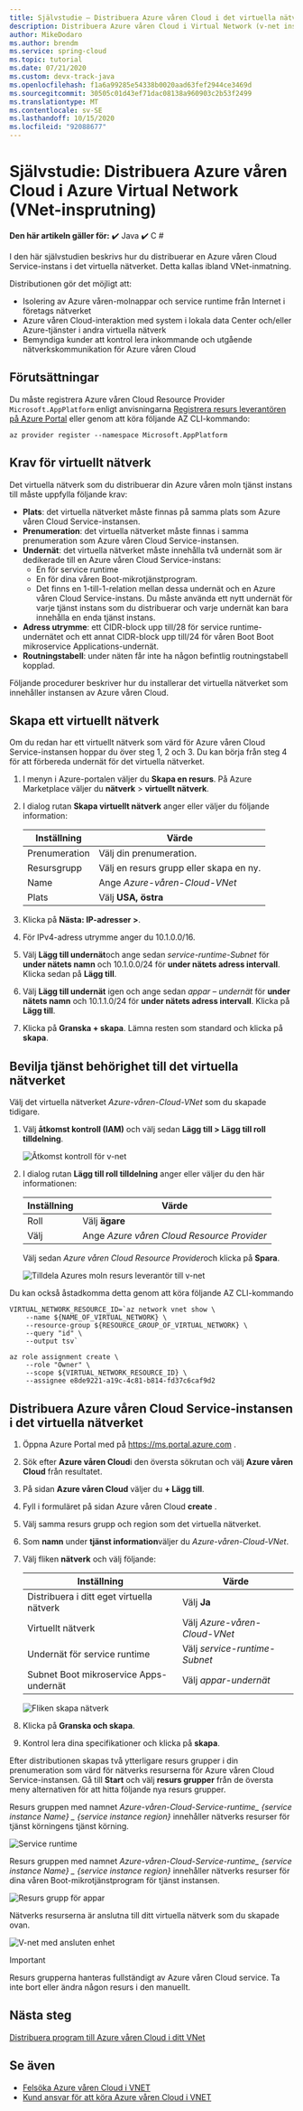 ```yaml
---
title: Självstudie – Distribuera Azure våren Cloud i det virtuella nätverket
description: Distribuera Azure våren Cloud i Virtual Network (v-net insprutning).
author: MikeDodaro
ms.author: brendm
ms.service: spring-cloud
ms.topic: tutorial
ms.date: 07/21/2020
ms.custom: devx-track-java
ms.openlocfilehash: f1a6a99285e54338b0020aad63fef2944ce3469d
ms.sourcegitcommit: 30505c01d43ef71dac08138a960903c2b53f2499
ms.translationtype: MT
ms.contentlocale: sv-SE
ms.lasthandoff: 10/15/2020
ms.locfileid: "92088677"
---
```

# <a name="tutorial-deploy-azure-spring-cloud-in-azure-virtual-network-vnet-injection"></a>Självstudie: Distribuera Azure våren Cloud i Azure Virtual Network (VNet-insprutning)

**Den här artikeln gäller för:** ✔️ Java ✔️ C #

I den här självstudien beskrivs hur du distribuerar en Azure våren Cloud Service-instans i det virtuella nätverket. Detta kallas ibland VNet-inmatning.  

Distributionen gör det möjligt att:

* Isolering av Azure våren-molnappar och service runtime från Internet i företags nätverket
* Azure våren Cloud-interaktion med system i lokala data Center och/eller Azure-tjänster i andra virtuella nätverk
* Bemyndiga kunder att kontrol lera inkommande och utgående nätverkskommunikation för Azure våren Cloud

## <a name="prerequisites"></a>Förutsättningar
Du måste registrera Azure våren Cloud Resource Provider `Microsoft.AppPlatform` enligt anvisningarna [Registrera resurs leverantören på Azure Portal](../azure-resource-manager/management/resource-providers-and-types.md#azure-portal) eller genom att köra följande AZ CLI-kommando:

```azurecli
az provider register --namespace Microsoft.AppPlatform
```
## <a name="virtual-network-requirements"></a>Krav för virtuellt nätverk
Det virtuella nätverk som du distribuerar din Azure våren moln tjänst instans till måste uppfylla följande krav:

* **Plats**: det virtuella nätverket måste finnas på samma plats som Azure våren Cloud Service-instansen.
* **Prenumeration**: det virtuella nätverket måste finnas i samma prenumeration som Azure våren Cloud Service-instansen.
* **Undernät**: det virtuella nätverket måste innehålla två undernät som är dedikerade till en Azure våren Cloud Service-instans: 
    * En för service runtime
    * En för dina våren Boot-mikrotjänstprogram. 
    * Det finns en 1-till-1-relation mellan dessa undernät och en Azure våren Cloud Service-instans. Du måste använda ett nytt undernät för varje tjänst instans som du distribuerar och varje undernät kan bara innehålla en enda tjänst instans.
* **Adress utrymme**: ett CIDR-block upp till/28 för service runtime-undernätet och ett annat CIDR-block upp till/24 för våren Boot Boot mikroservice Applications-undernät.
* **Routningstabell**: under näten får inte ha någon befintlig routningstabell kopplad.

Följande procedurer beskriver hur du installerar det virtuella nätverket som innehåller instansen av Azure våren Cloud.

## <a name="create-a-virtual-network"></a>Skapa ett virtuellt nätverk
Om du redan har ett virtuellt nätverk som värd för Azure våren Cloud Service-instansen hoppar du över steg 1, 2 och 3. Du kan börja från steg 4 för att förbereda undernät för det virtuella nätverket.

1. I menyn i Azure-portalen väljer du **Skapa en resurs**. På Azure Marketplace väljer du **nätverk**  >  **virtuellt nätverk**.

1. I dialog rutan **Skapa virtuellt nätverk** anger eller väljer du följande information:

    |Inställning          |Värde                                             |
    |-----------------|--------------------------------------------------|
    |Prenumeration     |Välj din prenumeration.                         |
    |Resursgrupp   |Välj en resurs grupp eller skapa en ny.  |
    |Name             |Ange *Azure-våren-Cloud-VNet*                   |
    |Plats         |Välj **USA, östra**                                |

1. Klicka på **Nästa: IP-adresser >**. 
 
1. För IPv4-adress utrymme anger du 10.1.0.0/16.

1. Välj **Lägg till undernät**och ange sedan *service-runtime-Subnet* för **under nätets namn** och 10.1.0.0/24 för **under nätets adress intervall**. Klicka sedan på **Lägg till**.

1. Välj **Lägg till undernät** igen och ange sedan *appar – undernät* för **under nätets namn** och 10.1.1.0/24 för **under nätets adress intervall**.  Klicka på **Lägg till**.

1. Klicka på **Granska + skapa**. Lämna resten som standard och klicka på **skapa**.

## <a name="grant-service-permission-to-the-virtual-network"></a>Bevilja tjänst behörighet till det virtuella nätverket

Välj det virtuella nätverket *Azure-våren-Cloud-VNet* som du skapade tidigare.

1. Välj **åtkomst kontroll (IAM)** och välj sedan **Lägg till > Lägg till roll tilldelning**.

    ![Åtkomst kontroll för v-net](./media/spring-cloud-v-net-injection/access-control.png)

2. I dialog rutan **Lägg till roll tilldelning** anger eller väljer du den här informationen:

    |Inställning  |Värde                                             |
    |---------|--------------------------------------------------|
    |Roll     |Välj **ägare**                                  |
    |Välj   |Ange *Azure våren Cloud Resource Provider*      |

    Välj sedan *Azure våren Cloud Resource Provider*och klicka på **Spara**.

    ![Tilldela Azures moln resurs leverantör till v-net](./media/spring-cloud-v-net-injection/grant-azure-spring-cloud-resource-provider-to-vnet.png)

Du kan också åstadkomma detta genom att köra följande AZ CLI-kommando

```azurecli
VIRTUAL_NETWORK_RESOURCE_ID=`az network vnet show \
    --name ${NAME_OF_VIRTUAL_NETWORK} \
    --resource-group ${RESOURCE_GROUP_OF_VIRTUAL_NETWORK} \
    --query "id" \
    --output tsv`

az role assignment create \
    --role "Owner" \
    --scope ${VIRTUAL_NETWORK_RESOURCE_ID} \
    --assignee e8de9221-a19c-4c81-b814-fd37c6caf9d2
```

## <a name="deploy-azure-spring-cloud-service-instance-in-the-virtual-network"></a>Distribuera Azure våren Cloud Service-instansen i det virtuella nätverket

1. Öppna Azure Portal med på https://ms.portal.azure.com .

1. Sök efter **Azure våren Cloud**i den översta sökrutan och välj **Azure våren Cloud** från resultatet.

1. På sidan **Azure våren Cloud** väljer du **+ Lägg till**.

1. Fyll i formuläret på sidan Azure våren Cloud **create** . 

1. Välj samma resurs grupp och region som det virtuella nätverket.

1. Som **namn** under **tjänst information**väljer du *Azure-våren-Cloud-VNet*.

1. Välj fliken **nätverk** och välj följande:

    |Inställning                                |Värde                                             |
    |---------------------------------------|--------------------------------------------------|
    |Distribuera i ditt eget virtuella nätverk     |Välj **Ja**                                    |
    |Virtuellt nätverk                        |Välj *Azure-våren-Cloud-VNet*                  |
    |Undernät för service runtime                 |Välj *service-runtime-Subnet*                   |
    |Subnet Boot mikroservice Apps-undernät   |Välj *appar-undernät*                              |

    ![Fliken skapa nätverk](./media/spring-cloud-v-net-injection/creation-blade-networking-tab.png)

1. Klicka på **Granska och skapa**.

1. Kontrol lera dina specifikationer och klicka på **skapa**.

Efter distributionen skapas två ytterligare resurs grupper i din prenumeration som värd för nätverks resurserna för Azure våren Cloud Service-instansen.  Gå till **Start** och välj **resurs grupper** från de översta meny alternativen för att hitta följande nya resurs grupper.

Resurs gruppen med namnet *Azure-våren-Cloud-Service-runtime_ {service instance Name} _ {service instance region}* innehåller nätverks resurser för tjänst körningens tjänst körning.

  ![Service runtime](./media/spring-cloud-v-net-injection/service-runtime-resource-group.png)

Resurs gruppen med namnet *Azure-våren-Cloud-Service-runtime_ {service instance Name} _ {service instance region}* innehåller nätverks resurser för dina våren Boot-mikrotjänstprogram för tjänst instansen.

  ![Resurs grupp för appar](./media/spring-cloud-v-net-injection/apps-resource-group.png)

Nätverks resurserna är anslutna till ditt virtuella nätverk som du skapade ovan.

  ![V-net med ansluten enhet](./media/spring-cloud-v-net-injection/vnet-with-connected-device.png)

   > [!Important]
   > Resurs grupperna hanteras fullständigt av Azure våren Cloud service. Ta inte bort eller ändra någon resurs i den manuellt.

## <a name="next-steps"></a>Nästa steg

[Distribuera program till Azure våren Cloud i ditt VNet](https://github.com/microsoft/vnet-in-azure-spring-cloud/blob/master/02-deploy-application-to-azure-spring-cloud-in-your-vnet.md)

## <a name="see-also"></a>Se även

- [Felsöka Azure våren Cloud i VNET](https://github.com/microsoft/vnet-in-azure-spring-cloud/blob/master/05-troubleshooting-azure-spring-cloud-in-vnet.md)
- [Kund ansvar för att köra Azure våren Cloud i VNET](https://github.com/microsoft/vnet-in-azure-spring-cloud/blob/master/06-customer-responsibilities-for-running-azure-spring-cloud-in-vnet.md)